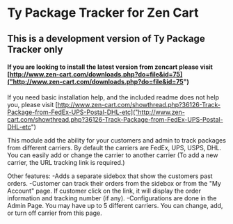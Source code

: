 Ty Package Tracker for Zen Cart
============

## This is a development version of Ty Package Tracker only
#### If you are looking to install the latest version from zencart please visit [http://www.zen-cart.com/downloads.php?do=file&id=75]("http://www.zen-cart.com/downloads.php?do=file&id=75")

If you need basic installation help, and the included readme does not help you, please visit [http://www.zen-cart.com/showthread.php?36126-Track-Package-from-FedEx-UPS-Postal-DHL-etc]("http://www.zen-cart.com/showthread.php?36126-Track-Package-from-FedEx-UPS-Postal-DHL-etc")

This module add the ability for your customers and admin to track packages from different carriers. By default the carriers are FedEx, UPS, USPS, DHL. You can easily add or change the carrier to another carrier (To add a new carrier, the URL tracking link is required.)

Other features:
-Adds a separate sidebox that show the customers past orders.
-Customer can track their orders from the sidebox or from the "My Account" page. If customer click on the link, it will display the order information and tracking number (if any).
-Configurations are done in the Admin Page. You may have up to 5 different carriers. You can change, add, or turn off carrier from this page. 
